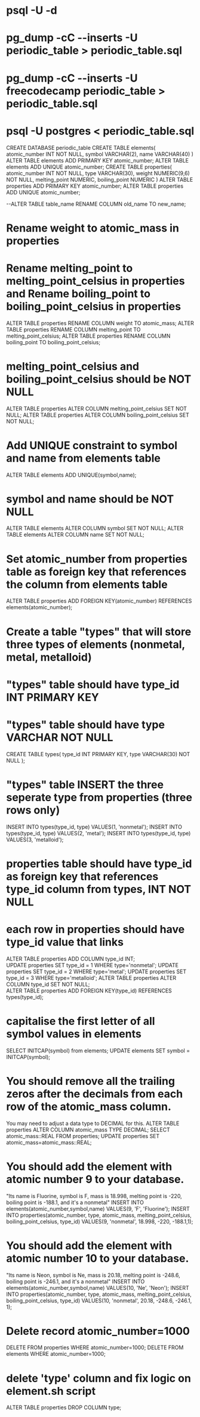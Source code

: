 # psql -U <username> -d <database>
# pg_dump -cC --inserts -U <username> periodic_table > periodic_table.sql 
# pg_dump -cC --inserts -U freecodecamp periodic_table > periodic_table.sql 
# psql -U postgres < periodic_table.sql
CREATE DATABASE periodic_table
CREATE TABLE elements(
atomic_number INT NOT NULL,
symbol VARCHAR(2),
name VARCHAR(40)
)
ALTER TABLE elements ADD PRIMARY KEY atomic_number;
ALTER TABLE elements ADD UNIQUE atomic_number;
CREATE TABLE properties(
atomic_number INT NOT NULL,
type VARCHAR(30),
weight NUMERIC(9,6) NOT NULL,
melting_point NUMERIC,
boiling_point NUMERIC
) 
ALTER TABLE properties ADD PRIMARY KEY atomic_number;
ALTER TABLE properties ADD UNIQUE atomic_number;

--ALTER TABLE table_name RENAME COLUMN old_name TO new_name;
# Rename weight to atomic_mass in properties 
# Rename melting_point to melting_point_celsius in properties and Rename boiling_point to boiling_point_celsius in properties 
ALTER TABLE properties RENAME COLUMN weight TO atomic_mass;
ALTER TABLE properties RENAME COLUMN melting_point TO melting_point_celsius;
ALTER TABLE properties RENAME COLUMN boiling_point TO boiling_point_celsius;

# melting_point_celsius and boiling_point_celsius should be NOT NULL
ALTER TABLE properties ALTER COLUMN melting_point_celsius SET NOT NULL; 
ALTER TABLE properties ALTER COLUMN boiling_point_celsius SET NOT NULL; 

# Add UNIQUE constraint to symbol and name from elements table 
ALTER TABLE elements ADD UNIQUE(symbol,name);

# symbol and name should be NOT NULL 
ALTER TABLE elements ALTER COLUMN symbol SET NOT NULL;
ALTER TABLE elements ALTER COLUMN name SET NOT NULL;

# Set atomic_number from properties table as foreign key that references the column from elements table 
ALTER TABLE properties ADD FOREIGN KEY(atomic_number) REFERENCES elements(atomic_number); 

# Create a table "types" that will store three types of elements (nonmetal, metal, metalloid) 
# "types" table should have type_id INT PRIMARY KEY 
# "types" table should have type VARCHAR NOT NULL 
CREATE TABLE types(
type_id INT PRIMARY KEY,
type VARCHAR(30) NOT NULL
);

# "types" table INSERT the three seperate type from properties (three rows only)
INSERT INTO types(type_id, type) VALUES(1, 'nonmetal');
INSERT INTO types(type_id, type) VALUES(2, 'metal');
INSERT INTO types(type_id, type) VALUES(3, 'metalloid');

# properties table should have type_id as foreign key that references type_id column from types, INT NOT NULL
# each row in properties should have type_id value that links 
ALTER TABLE properties ADD COLUMN type_id INT;  
UPDATE properties SET type_id = 1 WHERE type='nonmetal';
UPDATE properties SET type_id = 2 WHERE type='metal';
UPDATE properties SET type_id = 3 WHERE type='metalloid';
ALTER TABLE properties ALTER COLUMN type_id SET NOT NULL;  
ALTER TABLE properties ADD FOREIGN KEY(type_id) REFERENCES types(type_id);

# capitalise the first letter of all symbol values in elements 
SELECT INITCAP(symbol) from elements; 
UPDATE elements SET symbol = INITCAP(symbol); 

# You should remove all the trailing zeros after the decimals from each row of the atomic_mass column. 
You may need to adjust a data type to DECIMAL for this.
ALTER TABLE properties ALTER COLUMN atomic_mass TYPE DECIMAL;
SELECT atomic_mass::REAL FROM properties;
UPDATE properties SET atomic_mass=atomic_mass::REAL; 


# You should add the element with atomic number 9 to your database. 
"Its name is Fluorine, symbol is F, mass is 18.998, melting point is -220, boiling point is -188.1, and it's a nonmetal"
INSERT INTO elements(atomic_number,symbol,name) VALUES(9, 'F', 'Fluorine');
INSERT INTO properties(atomic_number, type, atomic_mass, melting_point_celsius, boiling_point_celsius, type_id) VALUES(9, 'nonmetal', 18.998, -220, -188.1,1);

# You should add the element with atomic number 10 to your database. 
"Its name is Neon, symbol is Ne, mass is 20.18, melting point is -248.6, boiling point is -246.1, and it's a nonmetal"
INSERT INTO elements(atomic_number,symbol,name) VALUES(10, 'Ne', 'Neon');
INSERT INTO properties(atomic_number, type, atomic_mass, melting_point_celsius, boiling_point_celsius, type_id) VALUES(10, 'nonmetal', 20.18, -248.6, -246.1, 1);

# Delete record atomic_number=1000 
DELETE FROM properties WHERE atomic_number=1000;
DELETE FROM elements WHERE atomic_number=1000;

# delete 'type' column and fix logic on element.sh script 
ALTER TABLE properties DROP COLUMN type;
